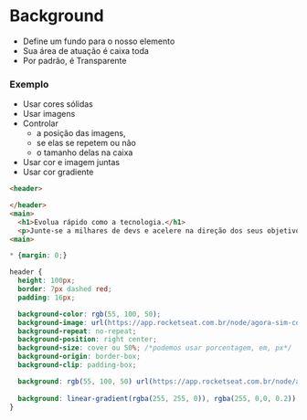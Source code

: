 # Background

- Define um fundo para o nosso elemento
- Sua área de atuação é caixa toda 
- Por padrão, é Transparente

### Exemplo

- Usar cores sólidas 
- Usar imagens
- Controlar
     - a posição das imagens,
     - se elas se repetem ou não
     - o tamanho delas na caixa
- Usar cor e imagem juntas 
- Usar cor gradiente

```HTML
<header>

</header>
<main>
  <h1>Evolua rápido como a tecnologia.</h1>
  <p>Junte-se a milhares de devs e acelere na direção dos seus objetivos.</p>
<main>
```
```CSS
* {margin: 0;}

header {
  height: 100px;
  border: 7px dashed red;
  padding: 16px;

  background-color: rgb(55, 100, 50);
  background-image: url(https://app.rocketseat.com.br/node/agora-sim-cores/group/background/lesson/background-image-repeat);
  background-repeat: no-repeat;
  background-position: right center;
  background-size: cover ou 50%; /*podemos usar porcentagem, em, px*/
  background-origin: border-box;
  background-clip: padding-box;

  background: rgb(55, 100, 50) url(https://app.rocketseat.com.br/node/agora-sim-cores/group/background/lesson/background-image-repeat) no-repeat right top / 50px border-box content-box fixed;
   
  background: linear-gradient(rgba(255, 255, 0)), rgba(255, 0,0, 0.2))
}
```

